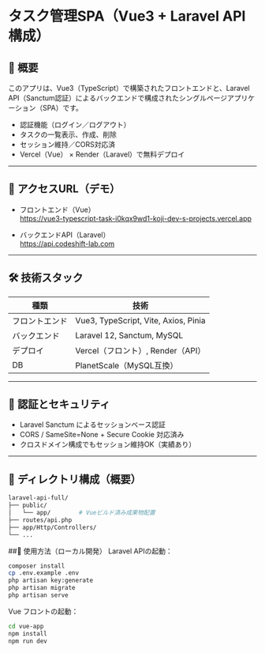 # タスク管理SPA（Vue3 + Laravel API構成）

## 📌 概要

このアプリは、Vue3（TypeScript）で構築されたフロントエンドと、Laravel API（Sanctum認証）によるバックエンドで構成されたシングルページアプリケーション（SPA）です。

- 認証機能（ログイン／ログアウト）
- タスクの一覧表示、作成、削除
- セッション維持／CORS対応済
- Vercel（Vue） × Render（Laravel）で無料デプロイ

---

## 🚀 アクセスURL（デモ）

- フロントエンド（Vue）  
  https://vue3-typescript-task-i0kqx9wd1-koji-dev-s-projects.vercel.app

- バックエンドAPI（Laravel）  
  https://api.codeshift-lab.com

---

## 🛠 技術スタック

| 種類 | 技術 |
|------|------|
| フロントエンド | Vue3, TypeScript, Vite, Axios, Pinia |
| バックエンド | Laravel 12, Sanctum, MySQL |
| デプロイ | Vercel（フロント）, Render（API） |
| DB | PlanetScale（MySQL互換） |

---

## 🔐 認証とセキュリティ

- Laravel Sanctum によるセッションベース認証
- CORS / SameSite=None + Secure Cookie 対応済み
- クロスドメイン構成でもセッション維持OK（実績あり）

---

## 📁 ディレクトリ構成（概要）

```bash
laravel-api-full/
├── public/
│   └── app/        # Vueビルド済み成果物配置
├── routes/api.php
├── app/Http/Controllers/
└── ...
```

##📄 使用方法（ローカル開発）
Laravel APIの起動：

```bash
composer install
cp .env.example .env
php artisan key:generate
php artisan migrate
php artisan serve
```

Vue フロントの起動：

```bash
cd vue-app
npm install
npm run dev
```

